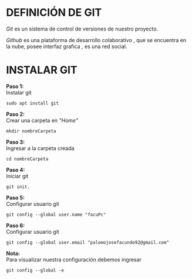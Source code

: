# DEFINICIÓN DE GIT

*Git* es un sistema de control de versiones de nuestro proyecto.

*Github* es una plataforma de desarrollo colaborativo , que se encuentra en la nube, posee interfaz grafica , es una red social.

# INSTALAR GIT

**Paso 1:**
<br>Instalar git

```
sudo apt install git
```

**Paso 2:**
<br>Crear una carpeta en *"Home"*

```
mkdir nombreCarpeta

```

**Paso 3:**
<br>Ingresar a la carpeta creada

```
cd nombreCarpeta
```

**Paso 4:**
<br>Iniciar git

```
git init.
```

**Paso 5:**
<br>Configurar usuario git

```
git config --global user.name "facuPc"
```

**Paso 6:**
<br>Configurar usuario git

```
git config --global user.email "palomojosefacundo92@gmail.com"
```

**Nota:**
<br> Para visualizar nuestra configuración debemos ingresar

```
git config --global -e
```
